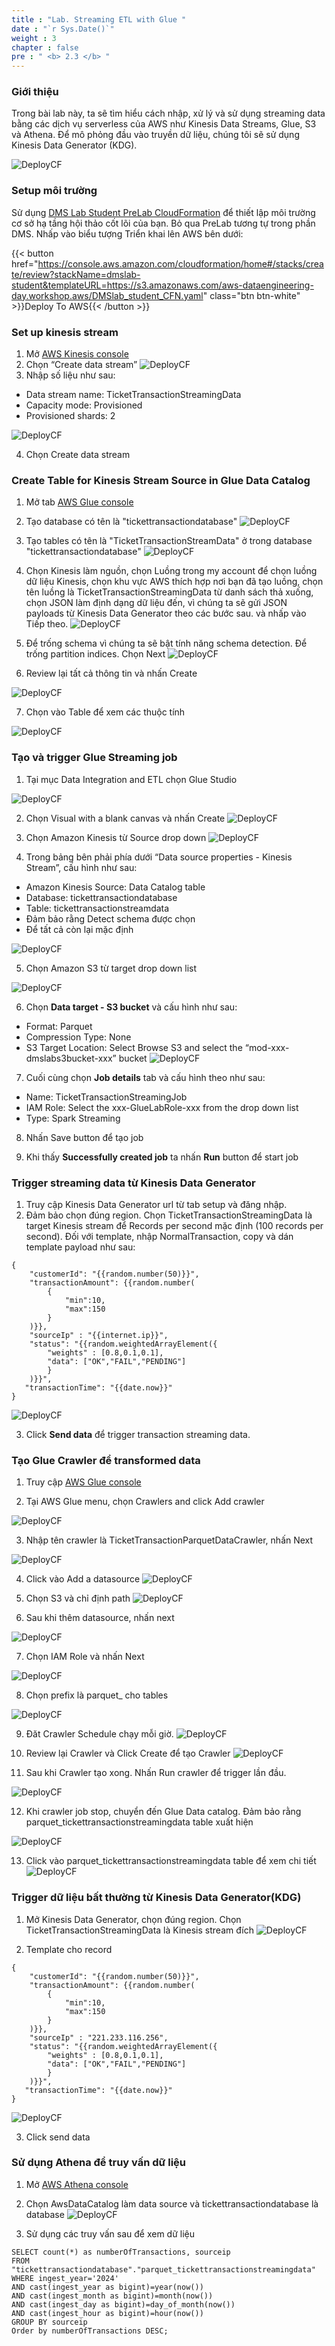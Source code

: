 ```yaml
---
title : "Lab. Streaming ETL with Glue "
date : "`r Sys.Date()`"
weight : 3
chapter : false
pre : " <b> 2.3 </b> "
---
```


### Giới thiệu
Trong bài lab này, ta sẽ tìm hiểu cách nhập, xử lý và sử dụng streaming data  bằng các dịch vụ serverless của AWS như Kinesis Data Streams, Glue, S3 và Athena. Để mô phỏng đầu vào truyền dữ liệu, chúng tôi sẽ sử dụng Kinesis Data Generator (KDG).


![DeployCF](/WorkShopTwo/images/3.connect/1.png) 

### Setup môi trường

Sử dụng [DMS Lab Student PreLab CloudFormation](https://catalog.us-east-1.prod.workshops.aws/workshops/976050cc-0606-4b23-b49f-ca7b8ac4b153/en-US/400/401/420-pre-lab-2.html) để thiết lập môi trường cơ sở hạ tầng hội thảo cốt lõi của bạn. Bỏ qua PreLab tương tự trong phần DMS. Nhấp vào biểu tượng Triển khai lên AWS bên dưới:

{{< button href="https://console.aws.amazon.com/cloudformation/home#/stacks/create/review?stackName=dmslab-student&templateURL=https://s3.amazonaws.com/aws-dataengineering-day.workshop.aws/DMSlab_student_CFN.yaml" class="btn btn-white" >}}Deploy To AWS{{< /button >}}


### Set up  kinesis stream

1. Mở [AWS Kinesis console](https://console.aws.amazon.com/kinesis/home)
2. Chọn “Create data stream”
![DeployCF](/WorkShopTwo/images/3.connect/2.png) 
3. Nhập số liệu như sau:
- Data stream name: TicketTransactionStreamingData
- Capacity mode: Provisioned
- Provisioned shards: 2

![DeployCF](/WorkShopTwo/images/3.connect/3.png) 

4. Chọn Create data stream

### Create Table for Kinesis Stream Source in Glue Data Catalog

1. Mở tab [AWS Glue console](https://console.aws.amazon.com/glue/home)
2. Tạo database có tên là "tickettransactiondatabase"
![DeployCF](/WorkShopTwo/images/3.connect/4.png) 
3. Tạo tables có tên là "TicketTransactionStreamData" ở trong database "tickettransactiondatabase"
![DeployCF](/WorkShopTwo/images/3.connect/6.png) 
4. Chọn Kinesis làm nguồn, chọn Luồng trong my account để chọn luồng dữ liệu Kinesis, chọn khu vực AWS thích hợp nơi bạn đã tạo luồng, chọn tên luồng là TicketTransactionStreamingData từ danh sách thả xuống, chọn JSON làm định dạng dữ liệu đến, vì chúng ta sẽ gửi JSON payloads từ Kinesis Data Generator theo các bước sau. và nhấp vào Tiếp theo.
![DeployCF](/WorkShopTwo/images/3.connect/5.png) 

5. Để trống schema vì chúng ta sẽ bật tính năng schema detection. Để trống partition indices. Chọn Next
![DeployCF](/WorkShopTwo/images/3.connect/7.png) 
6. Review lại tất cả thông tin và nhấn Create

![DeployCF](/WorkShopTwo/images/3.connect/8.png) 

7. Chọn vào Table để xem các thuộc tính

![DeployCF](/WorkShopTwo/images/3.connect/9.png) 

### Tạo và trigger Glue Streaming job

1. Tại mục Data Integration and ETL chọn Glue Studio

![DeployCF](/WorkShopTwo/images/3.connect/10.png) 

2. Chọn Visual with a blank canvas và nhấn Create
![DeployCF](/WorkShopTwo/images/3.connect/11.png) 

3. Chọn Amazon Kinesis từ Source drop down
![DeployCF](/WorkShopTwo/images/3.connect/12.png) 

4. Trong bảng bên phải phía dưới “Data source properties - Kinesis Stream”, cấu hình như sau:
- Amazon Kinesis Source: Data Catalog table
- Database: tickettransactiondatabase
- Table: tickettransactionstreamdata
- Đảm bảo rằng Detect schema được chọn
- Để tất cả còn lại mặc định

![DeployCF](/WorkShopTwo/images/3.connect/13.png) 

5. Chọn Amazon S3 từ target drop down list

![DeployCF](/WorkShopTwo/images/3.connect/14.png) 

6. Chọn **Data target - S3 bucket** và cấu hình như sau:
- Format: Parquet
- Compression Type: None
- S3 Target Location: Select Browse S3 and select the “mod-xxx-dmslabs3bucket-xxx” bucket
![DeployCF](/WorkShopTwo/images/3.connect/15.png) 

7. Cuối cùng chọn **Job details** tab và cấu hình theo như sau:
- Name: TicketTransactionStreamingJob
- IAM Role: Select the xxx-GlueLabRole-xxx from the drop down list
- Type: Spark Streaming

8. Nhấn Save button để tạo job

9. Khi thấy **Successfully created job** ta nhấn **Run** button để start job

### Trigger streaming data từ Kinesis Data Generator
1. Truy cập Kinesis Data Generator url từ tab setup và đăng nhập.
2. Đảm bảo chọn đúng region. Chọn TicketTransactionStreamingData là target Kinesis stream để  Records per second mặc định (100 records per second). Đối với template, nhập NormalTransaction, copy và dán template payload như sau:

```
{
    "customerId": "{{random.number(50)}}",
    "transactionAmount": {{random.number(
        {
            "min":10,
            "max":150
        }
    )}},
    "sourceIp" : "{{internet.ip}}",
    "status": "{{random.weightedArrayElement({
        "weights" : [0.8,0.1,0.1],
        "data": ["OK","FAIL","PENDING"]
        }        
    )}}",
   "transactionTime": "{{date.now}}"      
}
```

![DeployCF](/WorkShopTwo/images/3.connect/16.png) 

3. Click **Send data** để trigger transaction streaming data.

### Tạo Glue Crawler để transformed data

1. Truy cập [ AWS Glue console ](https://console.aws.amazon.com/glue/home)

2. Tại AWS Glue menu, chọn Crawlers and click Add crawler

![DeployCF](/WorkShopTwo/images/3.connect/17.png) 

3. Nhập tên crawler là  TicketTransactionParquetDataCrawler, nhấn Next

![DeployCF](/WorkShopTwo/images/3.connect/18.png) 

4. Click vào Add a datasource
![DeployCF](/WorkShopTwo/images/3.connect/19.png) 

5. Chọn S3 và chỉ định path
![DeployCF](/WorkShopTwo/images/3.connect/20.png) 

6. Sau khi thêm datasource, nhấn next

![DeployCF](/WorkShopTwo/images/3.connect/21.png) 

7. Chọn IAM Role và nhấn Next

![DeployCF](/WorkShopTwo/images/3.connect/22.png) 

8. Chọn prefix là parquet_ cho tables

![DeployCF](/WorkShopTwo/images/3.connect/23.png) 

9. Đăt Crawler Schedule chạy mỗi giờ.
![DeployCF](/WorkShopTwo/images/3.connect/24.png) 
10. Review lại  Crawler và Click Create để tạo Crawler
![DeployCF](/WorkShopTwo/images/3.connect/25.png) 

11. Sau khi Crawler tạo xong. Nhấn Run crawler để trigger lần đầu.

![DeployCF](/WorkShopTwo/images/3.connect/26.png) 

12. Khi crawler job stop, chuyển đến Glue Data catalog. Đảm bảo rằng parquet_tickettransactionstreamingdata table xuất hiện

![DeployCF](/WorkShopTwo/images/3.connect/27.png) 

13. Click vào parquet_tickettransactionstreamingdata table để xem chi tiết
![DeployCF](/WorkShopTwo/images/3.connect/28.png) 

### Trigger dữ liệu bất thường từ Kinesis Data Generator(KDG)

1. Mở Kinesis Data Generator, chọn đúng region. Chọn TicketTransactionStreamingData là Kinesis stream đích 
![DeployCF](/WorkShopTwo/images/3.connect/29.png) 

2. Template cho record

```
{
    "customerId": "{{random.number(50)}}",
    "transactionAmount": {{random.number(
        {
            "min":10,
            "max":150
        }
    )}},
    "sourceIp" : "221.233.116.256",
    "status": "{{random.weightedArrayElement({
        "weights" : [0.8,0.1,0.1],
        "data": ["OK","FAIL","PENDING"]
        }        
    )}}",
   "transactionTime": "{{date.now}}"      
}
```

![DeployCF](/WorkShopTwo/images/3.connect/30.png) 

3. Click send data

### Sử dụng Athena để truy vấn dữ liệu
1. Mở [ AWS Athena console ](https://console.aws.amazon.com/athena/home)
2. Chọn AwsDataCatalog làm data source và tickettransactiondatabase là database 
![DeployCF](/WorkShopTwo/images/3.connect/31.png) 

3. Sử dụng các truy vấn sau để xem dữ liệu
```
SELECT count(*) as numberOfTransactions, sourceip
FROM "tickettransactiondatabase"."parquet_tickettransactionstreamingdata" 
WHERE ingest_year='2024'
AND cast(ingest_year as bigint)=year(now())
AND cast(ingest_month as bigint)=month(now())
AND cast(ingest_day as bigint)=day_of_month(now())
AND cast(ingest_hour as bigint)=hour(now())
GROUP BY sourceip
Order by numberOfTransactions DESC;

```

